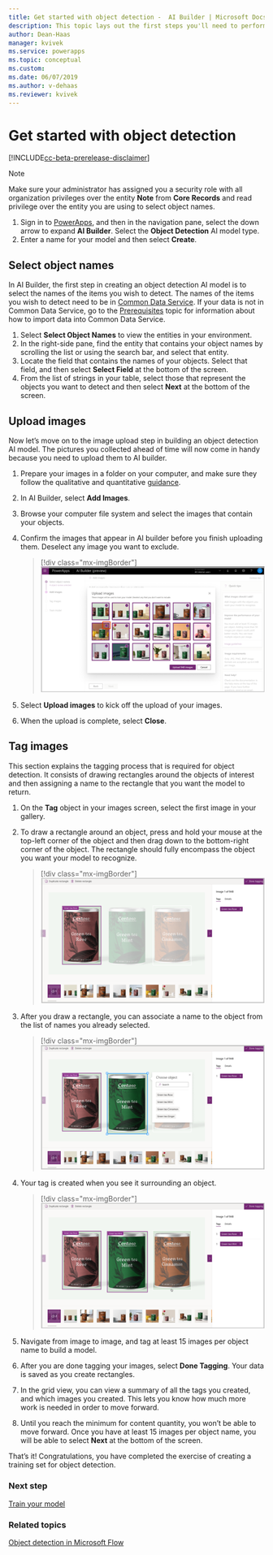 ```yaml
---
title: Get started with object detection -  AI Builder | Microsoft Docs
description: This topic lays out the first steps you'll need to perform in building an object detection AI model. 
author: Dean-Haas
manager: kvivek
ms.service: powerapps
ms.topic: conceptual
ms.custom: 
ms.date: 06/07/2019
ms.author: v-dehaas
ms.reviewer: kvivek
---
```


# Get started with object detection

[!INCLUDE[cc-beta-prerelease-disclaimer](./includes/cc-beta-prerelease-disclaimer.md)]

> [!NOTE]
> Make sure your administrator has assigned you a security role with all organization privileges over the entity **Note** from **Core Records** and read privilege over the entity you are using to select object names.

1. Sign in to [PowerApps](https://web.powerapps.com), and then in the navigation pane, select the down arrow to expand **AI Builder**. Select the **Object Detection** AI model type.
2. Enter a name for your model and then select **Create**.

## Select object names


<!--from editor: I get a 404 page for the Common Data Service link. -->


In AI Builder, the first step in creating an object detection AI model is to select the names of the items you wish to detect. The names of the items you wish to detect need to be in [Common Data Service](/powerapps/maker/common-data-service/data-platform-intro). If your data is not in Common Data Service, go to the [Prerequisites](build-model.md#prerequisites) topic for information about how to import data into Common Data Service. 
1. Select **Select Object Names** to view the entities in your environment. 
2. In the right-side pane, find the entity that contains your object names by scrolling the list or using the search bar, and select that entity.
3. Locate the field that contains the names of your objects. Select that field, and then select **Select Field** at the bottom of the screen.
4. From the list of strings in your table, select those that represent the objects you want to detect and then select **Next** at the bottom of the screen.

## Upload images
Now let’s move on to the image upload step in building an object detection AI model. The pictures you collected ahead of time will now come in handy because you need to upload them to AI builder.

1. Prepare your images in a folder on your computer, and make sure they follow the qualitative and quantitative [guidance](collect-images.md).
1. In AI Builder, select **Add Images**.
1. Browse your computer file system and select the images that contain your objects.
1. Confirm the images that appear in AI builder before you finish uploading them. Deselect any image you want to exclude.

   > [!div class="mx-imgBorder"]
   > ![Select images screen](media/select-images.png "Select images screen")

1. Select **Upload images** to kick off the upload of your images.
1. When the upload is complete, select **Close**.

## Tag images

This section explains the tagging process that is required for object detection. It consists of drawing rectangles around the objects of interest and then assigning a name to the rectangle that you want the model to return.

1. On the **Tag** object in your images screen, select the first image in your gallery.
1. To draw a rectangle around an object, press and hold your mouse at the top-left corner of the object and then drag down to the bottom-right corner of the object. The rectangle should fully encompass the object you want your model to recognize.

   > [!div class="mx-imgBorder"]
   > ![Tag images screen](media/tag-images.png "Tag images screen")

1. After you draw a rectangle, you can associate a name to the object from the list of names you already selected.

   > [!div class="mx-imgBorder"]
   > ![Associate name screen](media/tag-image-associate-name.png "Associate name  screen")
 
1. Your tag is created when you see it surrounding an object.

   > [!div class="mx-imgBorder"]
   > ![Tag created screen](media/tag-created.png "Tag created screen")
 
1. Navigate from image to image, and tag at least 15 images per object name to build a model. 
1. After you are done tagging your images, select **Done Tagging**. Your data is saved as you create rectangles. 
1. In the grid view, you can view a summary of all the tags you created, and which images you created. This lets you know how much more work is needed in order to move forward.
1. Until you reach the minimum for content quantity, you won’t be able to move forward. Once you have at least 15 images per object name, you will be able to select **Next** at the bottom of the screen. 

That’s it! Congratulations, you have completed the exercise of creating a training set for object detection.

### Next step

[Train  your model](object-detection-train-model.md)

### Related topics

[Object detection in Microsoft Flow](object-detection-model-in-flow.md) 
